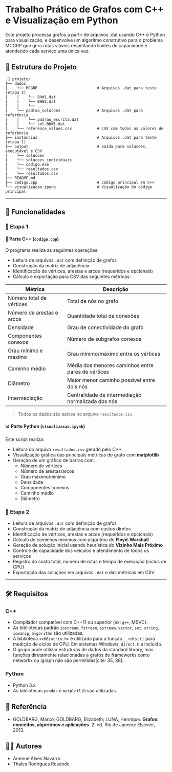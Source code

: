 # Trabalho Prático de Grafos com C++ e Visualização em Python

Este projeto processa grafos a partir de arquivos .dat usando C++ e Python para visualização, e desenvolve um algoritmo construtivo para o problema MCGRP que gera rotas viáveis respeitando limites de capacidade e atendendo cada serviço uma única vez.

## 📁 Estrutura do Projeto

```
 📂 projeto/ 
├── dados  
|    └── MCGRP                          # Arquivos .dat para teste (etapa 2)
|    |    └── BHW1.dat
|    |    └── BHW2.dat
|    |    └── ...
|    └── padrao_solucoes                # Arquivos .dat para referência
|    |    └── padrao_escrita.dat
|    |    └── sol-BHW1.dat
|    └── reference_values.csv           # CSV com todos os valores de referência
├── instancias                          # Arquivos .dat para teste (etapa 1)
├── output                              # Saída para solucoes, executável e CSV
|    └── solucoes 
|    └── solucoes_individuais                              
|    └── codigo.exe 
|    └── resultados.csv
|    └── resultados.csv
├── README.md
├── codigo.cpp                          # Código principal em C++
└── visualizacao.ipynb                  # Visualização do código principal 

```

---

## 🧠 Funcionalidades

### 📍 Etapa 1

#### 🧩 Parte C++ (`codigo.cpp`)

O programa realiza as seguintes operações:

- Leitura de arquivos `.dat` com definição de grafos
- Construção da matriz de adjacência
- Identificação de vértices, arestas e arcos (requeridos e opcionais)
- Cálculo e exportação para CSV das seguintes métricas:

| Métrica                      | Descrição |
|-----------------------------|-----------|
| Número total de vértices    | Total de nós no grafo |
| Número de arestas e arcos   | Quantidade total de conexões |
| Densidade                   | Grau de conectividade do grafo |
| Componentes conexos         | Número de subgrafos conexos |
| Grau mínimo e máximo        | Grau mínimo/máximo entre os vértices |
| Caminho médio               | Média dos menores caminhos entre pares de vértices |
| Diâmetro                    | Maior menor caminho possível entre dois nós |
| Intermediação               | Centralidade de intermediação normalizada dos nós |

> Todos os dados são salvos no arquivo `resultados.csv`.

#### 📊 Parte Python (`visualizacao.ipynb`)

Este script realiza:

- Leitura do arquivo `resultados.csv` gerado pelo C++
- Visualização gráfica das principais métricas do grafo com **matplotlib**
- Geração de um gráfico de barras com:
  - Número de vértices
  - Número de arestas/arcos
  - Grau máximo/mínimo
  - Densidade
  - Componentes conexos
  - Caminho médio
  - Diâmetro

### 📍 Etapa 2

- Leitura de arquivos `.dat` com definição de grafos
- Construção da matriz de adjacência com custos diretos
- Identificação de vértices, arestas e arcos (requeridos e opcionais)
- Cálculo de caminhos mínimos com algoritmo de **Floyd-Warshall**
- Geração de solução inicial usando heurística do **Vizinho Mais Próximo**
- Controle de capacidade dos veículos e atendimento de todos os serviços
- Registro do custo total, número de rotas e tempo de execução (ciclos de CPU)
- Exportação das soluções em arquivos `.dat` e das métricas em CSV

---

## 🛠️ Requisitos

### C++

- Compilador compatível com C++11 ou superior (ex: `g++`, MSVC).
- As bibliotecas padrão `iostream`, `fstream`, `sstream`, `vector`, `set`, `string`, `iomanip`, `algorithm` são utilizadas.
- A biblioteca `<x86intrin.h>` é utilizada para a função `__rdtsc()` para medição de ciclos de CPU. Em sistemas Windows, `direct.h` é incluído.
- O grupo pode utilizar estruturas de dados da standard library, mas funções diretamente relacionadas a grafos de frameworks como networkx ou igraph não são permitidas[cite: 35, 36].

### Python

- Python 3.x.
- As bibliotecas `pandas` e `matplotlib` são utilizadas.

## 📖 Referência

- GOLDBARG, Marco; GOLDBARG, Elizabeth; LUNA, Henrique. **Grafos: conceitos, algoritmos e aplicações**. 2. ed. Rio de Janeiro: Elsevier, 2013.

## 👨‍💻 Autores

- Arienne Alves Navarro
- Thales Rodrigues Resende